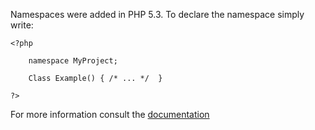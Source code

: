 Namespaces were added in PHP 5.3. To declare the namespace simply write:

    <?php

        namespace MyProject;

        Class Example() { /* ... */  }

    ?>

For more information consult the [documentation](http://www.php.net/manual/en/language.namespaces.php)

      